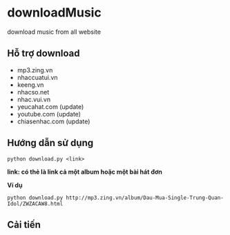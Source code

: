 downloadMusic
=============

download music from all website

## Hỗ trợ download
- mp3.zing.vn
- nhaccuatui.vn
- keeng.vn
- nhacso.net
- nhac.vui.vn
- yeucahat.com (update)
- youtube.com (update)
- chiasenhac.com (update)

## Hướng dẫn sử dụng 
```
python download.py <link>
```
**link: có thẻ là link cả một album hoặc một bài hát đơn**

**Ví dụ**

```
python download.py http://mp3.zing.vn/album/Dau-Mua-Single-Trung-Quan-Idol/ZWZACAW8.html
```
## Cải tiến
